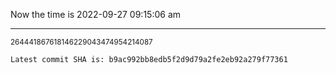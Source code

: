 Now the time is 2022-09-27 09:15:06 am

---

<small>264441867618146229043474954214087</small>

```txt
Latest commit SHA is: b9ac992bb8edb5f2d9d79a2fe2eb92a279f77361
```
